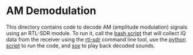 # AM Demodulation
This directory contains code to decode AM (amplitude modulation) signals using an RTL-SDR module.
To run it, call the [bash script](https://github.com/anushadatar/python-rtlsdr-tooling/blob/master/am/play_am.sh) that will collect IQ data from the receiver using the [rtl-sdr](https://osmocom.org/projects/rtl-sdr/wiki/Rtl-sdr) command line tool, use the [python script](https://github.com/anushadatar/python-rtlsdr-tooling/blob/master/am/am_demod.py) to run the code, and  [sox](http://sox.sourceforge.net/) to play back decoded sounds.

